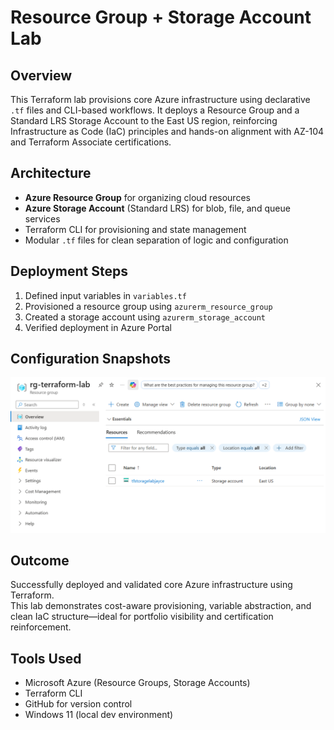 # Resource Group + Storage Account Lab

## Overview

This Terraform lab provisions core Azure infrastructure using declarative `.tf` files and CLI-based workflows. It deploys a Resource Group and a Standard LRS Storage Account to the East US region, reinforcing Infrastructure as Code (IaC) principles and hands-on alignment with AZ-104 and Terraform Associate certifications.

## Architecture

- **Azure Resource Group** for organizing cloud resources  
- **Azure Storage Account** (Standard LRS) for blob, file, and queue services  
- Terraform CLI for provisioning and state management  
- Modular `.tf` files for clean separation of logic and configuration

## Deployment Steps

1. Defined input variables in `variables.tf`  
2. Provisioned a resource group using `azurerm_resource_group`  
3. Created a storage account using `azurerm_storage_account`  
4. Verified deployment in Azure Portal

## Configuration Snapshots

![Resource Group Screenshot](./assets/deployment-confirmation.png)

## Outcome

Successfully deployed and validated core Azure infrastructure using Terraform.  
This lab demonstrates cost-aware provisioning, variable abstraction, and clean IaC structure—ideal for portfolio visibility and certification reinforcement.

## Tools Used

- Microsoft Azure (Resource Groups, Storage Accounts)  
- Terraform CLI  
- GitHub for version control  
- Windows 11 (local dev environment)
